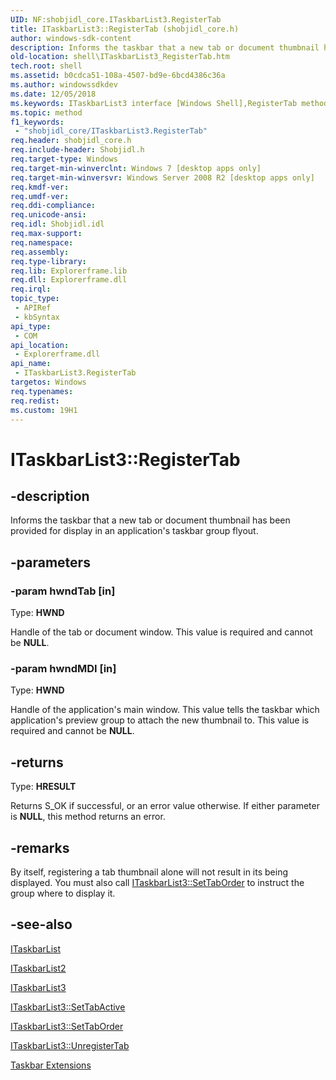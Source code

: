 ```yaml
---
UID: NF:shobjidl_core.ITaskbarList3.RegisterTab
title: ITaskbarList3::RegisterTab (shobjidl_core.h)
author: windows-sdk-content
description: Informs the taskbar that a new tab or document thumbnail has been provided for display in an application's taskbar group flyout.
old-location: shell\ITaskbarList3_RegisterTab.htm
tech.root: shell
ms.assetid: b0cdca51-108a-4507-bd9e-6bcd4386c36a
ms.author: windowssdkdev
ms.date: 12/05/2018
ms.keywords: ITaskbarList3 interface [Windows Shell],RegisterTab method, ITaskbarList3.RegisterTab, ITaskbarList3::RegisterTab, RegisterTab, RegisterTab method [Windows Shell], RegisterTab method [Windows Shell],ITaskbarList3 interface, _shell_ITaskbarList3_RegisterTab, shell.ITaskbarList3_RegisterTab, shobjidl_core/ITaskbarList3::RegisterTab
ms.topic: method
f1_keywords: 
 - "shobjidl_core/ITaskbarList3.RegisterTab"
req.header: shobjidl_core.h
req.include-header: Shobjidl.h
req.target-type: Windows
req.target-min-winverclnt: Windows 7 [desktop apps only]
req.target-min-winversvr: Windows Server 2008 R2 [desktop apps only]
req.kmdf-ver: 
req.umdf-ver: 
req.ddi-compliance: 
req.unicode-ansi: 
req.idl: Shobjidl.idl
req.max-support: 
req.namespace: 
req.assembly: 
req.type-library: 
req.lib: Explorerframe.lib
req.dll: Explorerframe.dll
req.irql: 
topic_type:
 - APIRef
 - kbSyntax
api_type:
 - COM
api_location:
 - Explorerframe.dll
api_name:
 - ITaskbarList3.RegisterTab
targetos: Windows
req.typenames: 
req.redist: 
ms.custom: 19H1
---
```


# ITaskbarList3::RegisterTab


## -description


Informs the taskbar that a new tab or document thumbnail has been provided for display in an application's taskbar group flyout.


## -parameters




### -param hwndTab [in]

Type: <b>HWND</b>

Handle of the tab or document window. This value is required and cannot be <b>NULL</b>.


### -param hwndMDI [in]

Type: <b>HWND</b>

Handle of the application's main window. This value tells the taskbar which application's preview group to attach the new thumbnail to. This value is required and cannot be <b>NULL</b>.


## -returns



Type: <b>HRESULT</b>

Returns S_OK if successful, or an error value otherwise. If either parameter is <b>NULL</b>, this method returns an error.




## -remarks



By itself, registering a tab thumbnail alone will not result in its being displayed. You must also call <a href="https://docs.microsoft.com/windows/desktop/api/shobjidl_core/nf-shobjidl_core-itaskbarlist3-settaborder">ITaskbarList3::SetTabOrder</a> to instruct the group where to display it.




## -see-also




<a href="https://docs.microsoft.com/windows/desktop/api/shobjidl_core/nn-shobjidl_core-itaskbarlist">ITaskbarList</a>



<a href="https://docs.microsoft.com/windows/desktop/api/shobjidl_core/nn-shobjidl_core-itaskbarlist2">ITaskbarList2</a>



<a href="https://docs.microsoft.com/windows/desktop/api/shobjidl_core/nn-shobjidl_core-itaskbarlist3">ITaskbarList3</a>



<a href="https://docs.microsoft.com/windows/desktop/api/shobjidl_core/nf-shobjidl_core-itaskbarlist3-settabactive">ITaskbarList3::SetTabActive</a>



<a href="https://docs.microsoft.com/windows/desktop/api/shobjidl_core/nf-shobjidl_core-itaskbarlist3-settaborder">ITaskbarList3::SetTabOrder</a>



<a href="https://docs.microsoft.com/windows/desktop/api/shobjidl_core/nf-shobjidl_core-itaskbarlist3-unregistertab">ITaskbarList3::UnregisterTab</a>



<a href="https://docs.microsoft.com/windows/desktop/shell/taskbar-extensions">Taskbar Extensions</a>
 

 

